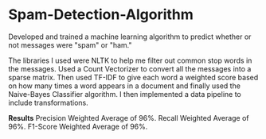 # Spam-Detection-Algorithm

Developed and trained a machine learning algorithm to predict whether or not messages were "spam" or "ham." 

The libraries I used were NLTK to help me filter out common stop words in the messages. Used a Count Vectorizer to convert all the messages into a sparse matrix. Then used TF-IDF to give each word a weighted score based on how many times a word appears in a document and finally used the Naive-Bayes Classifier algorithm. I then implemented a data pipeline to include transformations. 


**Results**
Precision Weighted Average of 96%.
Recall Weighted Average of 96%.
F1-Score Weighted Average of 96%. 
